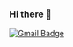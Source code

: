 ### Hi there 👋

<!--
**Nicolelam8891/nicolelam8891** is a ✨ _special_ ✨ repository because its `README.md` (this file) appears on your GitHub profile.

Here are some ideas to get you started:

- 🔭 I’m currently working on ...
- 🌱 I’m currently learning ...
- 👯 I’m looking to collaborate on ...
- 🤔 I’m looking for help with ...
- 💬 Ask me about ...
- 📫 How to reach me: ...
- 😄 Pronouns: ...
- ⚡ Fun fact: ...
-->

<a href="mailto:Nicolelam8891@gmail.com">
   <img src="https://img.shields.io/badge/Gmail-26444c?style=for-the-badge&logo=gmail&logoColor=white" alt="Gmail Badge"/></a>
